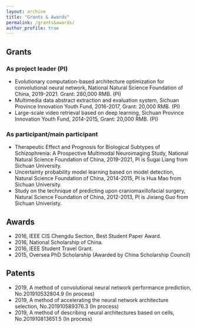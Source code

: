```yaml
---
layout: archive
title: "Grants & Awards"
permalink: /grants&awards/
author_profile: true
---
```


## Grants
### As project leader (PI)
* Evolutionary computation-based architecture optimization for convolutional neural network, National Natural Science Foundation of China, 2019-2021. Grant: 280,000 RMB. (PI)
* Multimedia data abstract extraction and evaluation system, Sichuan Province Innovation Youth Fund, 2016-2017, Grant: 20,000 RMB. (PI)
* Large-scale video retrieval based on deep learning, Sichuan Province Innovation Youth Fund, 2014-2015, Grant: 20,000 RMB. (PI)

### As participant/main participant
* Therapeutic Effect and Prognosis for Biological Subtypes of Schizophrenia: A Prospective Multimodal Neuroimaging Study, National Natural Science Foundation of China, 2019-2021, PI is Sugai Liang from Sichuan University.
* Uncertainty probability model learning based on model detection, Natural Science Foundation of China, 2014-2015, PI is Hua Mao from Sichuan University.
* Study on the technique of predicting upon craniomaxillofacial surgery, Natural Science Foundation of China, 2012-2013, PI is Jixiang Guo from Sichuan Univeristy.

## Awards
* 2016, IEEE CIS Chengdu Section, Best Student Paper Award.
* 2016, National Scholarship of China.
* 2016, IEEE Student Travel Grant.
* 2015, Oversea PhD Scholarship (Awarded by China Scholarship Council)

## Patents
* 2019, A method of convolutional neural network performance prediction, No.201910532804.9 (In process)
* 2019, A method of accelerating the neural network architecture selection, No.201910589376.3 (In process)
* 2019, A method of describing neural architectures based on cells, No.201910813651.5 (In process)